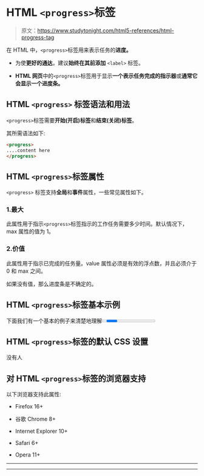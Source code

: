 # HTML `<progress>`标签

> 原文：<https://www.studytonight.com/html5-references/html-progress-tag>

在 HTML 中，`<progress>`标签用来表示任务的**进度。**

*   为使**更好的通达**，建议**始终在其前添加** `<label>` 标签。

*   **HTML 网页**中的`<progress>`标签用于显示**一个表示任务完成的指示器**或**通常它会显示一个进度条。**

## HTML `<progress>` 标签语法和用法

`<progress>`标签需要**开始(开启)标签**和**结束(关闭)标签**。

其所需语法如下:

```html
<progress>
....content here
</progress>
```

## HTML `<progress>`标签属性

`<progress>` 标签支持**全局**和**事件**属性，一些常见属性如下。

### 1.最大

此属性用于指示`<progress>`标签指示的工作任务需要多少时间。默认情况下，max 属性的值为 1。

### 2.价值

此属性用于指示已完成的任务量。value 属性必须是有效的浮点数，并且必须介于 0 和 max 之间。

如果没有值，那么进度条是不确定的。

## HTML `<progress>`标签基本示例

下面我们有一个基本的例子来清楚地理解<progress>标签:</progress>

## HTML `<progress>`标签的默认 CSS 设置

没有人

## 对 HTML `<progress>`标签的浏览器支持

以下浏览器支持此属性:

*   Firefox 16+

*   谷歌 Chrome 8+

*   Internet Explorer 10+

*   Safari 6+

*   Opera 11+

* * *

* * *